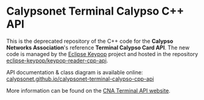 # Calypsonet Terminal Calypso C++ API

This is the deprecated repository of the C++ code for the **Calypso Networks Association**'s reference **Terminal Calypso Card API**.
The new code is managed by the [Eclipse Keypop](https://keypop.org/) project and hosted in the repository [eclipse-keypop/keypop-reader-cpp-api](https://github.com/eclipse-keypop/keypop-calypso-card-cpp-api/).

API documentation & class diagram is available online: [calypsonet.github.io/calypsonet-terminal-calypso-cpp-api](https://calypsonet.github.io/calypsonet-terminal-calypso-cpp-api)

More information can be found on the [CNA Terminal API website](https://terminal-api.calypsonet.org/).
